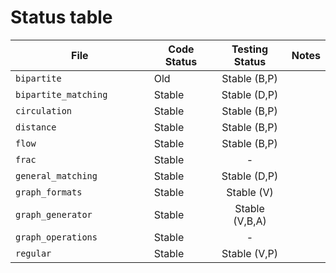 # Status table

| File                        | Code Status  | Testing Status | Notes |
|-----------------------------|--------------|:--------------:|-------|
|`bipartite                  `| Old          | Stable (B,P)   | |
|`bipartite_matching         `| Stable       | Stable (D,P)   | |
|`circulation                `| Stable       | Stable (B,P)   | |
|`distance                   `| Stable       | Stable (B,P)   | |
|`flow                       `| Stable       | Stable (B,P)   | |
|`frac                       `| Stable       | -              | |
|`general_matching           `| Stable       | Stable (D,P)   | |
|`graph_formats              `| Stable       | Stable (V)     | |
|`graph_generator            `| Stable       | Stable (V,B,A) | |
|`graph_operations           `| Stable       | -              | |
|`regular                    `| Stable       | Stable (V,P)   | |

